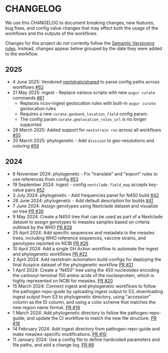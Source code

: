 # CHANGELOG

We use this CHANGELOG to document breaking changes, new features, bug fixes,
and config value changes that may affect both the usage of the workflows and
the outputs of the workflows.

Changes for this project _do not_ currently follow the [Semantic Versioning rules](https://semver.org/spec/v2.0.0.html).
Instead, changes appear below grouped by the date they were added to the workflow.

## 2025

* 4 June 2025: Vendored [nextstrain/shared][] to parse config paths across workflows [#62][]
* 21 May 2025: ingest - Replace various scripts with new `augur curate` commands [#61][]
    - Replaces ncov-ingest geolocation rules with built-in `augur curate` geolocation rules
    - Requires a new `curate.genbank_location_field` config param.
    - The config param `curate.geolocation_rules_url` is no longer supported
* 28 March 2025: Added support for `nextstrain run` across all workflows [#55][]
* 20 March 2025: phylogenetic - Add `division` to geo-resolutions and coloring [#59][]

[#55]: https://github.com/nextstrain/measles/pull/55
[#59]: https://github.com/nextstrain/measles/pull/59
[#61]: https://github.com/nextstrain/measles/pull/61
[#62]: https://github.com/nextstrain/measles/pull/62
[nextstrain/shared]: https://github.com/nextstrain/shared

## 2024

* 6 November 2024: phylogenetic - Fix "translate" and "export" rules to use references from config [#53][]
* 19 September 2024: ingest - config `nextclade.field_map` accepts key-value pairs [#52][]
* 3 July 2024: phylogenetic - Add frequencies panel for N450 build [#42][]
* 28 June 2024: phylogenetic - Add default description for builds [#41][]
* 7 June 2024: Assign genotypes using Nextclade dataset and visualize on tree [PR #36](https://github.com/nextstrain/measles/pull/36)
* 9 May 2024: Create a N450 tree that can be used as part of a Nextclade dataset to assign genotypes to measles samples based on criteria outlined by the WHO [PR #28](https://github.com/nextstrain/measles/pull/28)
* 25 April 2024: Add specific sequences and metadata to the measles trees, including WHO reference sequences, vaccine strains, and genotypes reported on NCBI [PR #26](https://github.com/nextstrain/measles/pull/26)
* 10 April 2024: Add a single GH Action workflow to automate the ingest and phylogenetic workflows [PR #22](https://github.com/nextstrain/measles/pull/22)
* 2 April 2024: Add nextstrain-automation build-configs for deploying the final Auspice dataset of the phylogenetic workflow [PR #21](https://github.com/nextstrain/measles/pull/21)
* 1 April 2024: Create a "N450" tree using the 450 nucleotides encoding the carboxyl-terminal 150 amino acids of the nucleoprotein, which is highly represented on NCBI for measles. [PR #20](https://github.com/nextstrain/measles/pull/20)
* 15 March 2024: Connect ingest and phylogenetic workflows to follow the pathogen-repo-guide by uploading ingest output to S3, downloading ingest output from S3 to phylogenetic directory, using "accession" column as the ID column, and using a color scheme that matches the new region name format. [PR #19](https://github.com/nextstrain/measles/pull/19)
* 1 March 2024: Add phylogenetic directory to follow the pathogen-repo-guide, and update the CI workflow to match the new file structure. [PR #18](https://github.com/nextstrain/measles/pull/18)
* 14 February 2024: Add ingest directory from pathogen-repo-guide and make measles-specific modifications. [PR #10](https://github.com/nextstrain/measles/pull/10)
* 11 January 2024: Use a config file to define hardcoded parameters and file paths, and add a change log. [PR #9](https://github.com/nextstrain/measles/pull/9)

[#41]: https://github.com/nextstrain/measles/pull/41
[#42]: https://github.com/nextstrain/measles/pull/42
[#52]: https://github.com/nextstrain/measles/pull/52
[#53]: https://github.com/nextstrain/measles/pull/53
